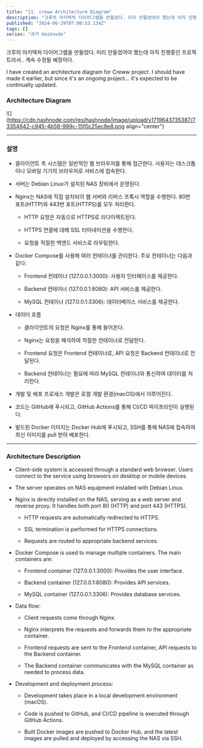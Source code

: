 ```yaml
---
title: "11. creww Architecture Diagram"
description: "크루의 아키텍처 다이어그램을 만들었다. 미리 만들었어야 했는데 아직 진행중인 프로젝트라서.. 계속 수정될 예정이다. I have created an architecture diagram for Creww project. I should have made it earlier, but since it's an ongoing project... it's expected to be continually updated. Architecture Diagr..."
published: "2024-06-29T07:00:53.134Z"
tags: []
series: "과거 Hashnode"
---
```


크루의 아키텍처 다이어그램을 만들었다. 미리 만들었어야 했는데 아직 진행중인 프로젝트라서.. 계속 수정될 예정이다.

I have created an architecture diagram for Creww project. I should have made it earlier, but since it's an ongoing project... it's expected to be continually updated.

### Architecture Diagram

![](https://cdn.hashnode.com/res/hashnode/image/upload/v1719643735387/73354842-c945-4b58-999c-15f0c25ec8e8.png align="center")

---

### 설명

* 클라이언트 측 시스템은 일반적인 웹 브라우저를 통해 접근한다. 사용자는 데스크톱이나 모바일 기기의 브라우저로 서비스에 접속한다.
    
* 서버는 Debian Linux가 설치된 NAS 장비에서 운영된다.
    
* Nginx는 NAS에 직접 설치되어 웹 서버와 리버스 프록시 역할을 수행한다. 80번 포트(HTTP)와 443번 포트(HTTPS)를 모두 처리한다.
    
    * HTTP 요청은 자동으로 HTTPS로 리다이렉트된다.
        
    * HTTPS 연결에 대해 SSL 터미네이션을 수행한다.
        
    * 요청을 적절한 백엔드 서비스로 라우팅한다.
        
* Docker Compose를 사용해 여러 컨테이너를 관리한다. 주요 컨테이너는 다음과 같다:
    
    * Frontend 컨테이너 (127.0.0.1:3000): 사용자 인터페이스를 제공한다.
        
    * Backend 컨테이너 (127.0.0.1:8080): API 서비스를 제공한다.
        
    * MySQL 컨테이너 (127.0.0.1:3306): 데이터베이스 서비스를 제공한다.
        
* 데이터 흐름
    
    * 클라이언트의 요청은 Nginx를 통해 들어온다.
        
    * Nginx는 요청을 해석하여 적절한 컨테이너로 전달한다.
        
    * Frontend 요청은 Frontend 컨테이너로, API 요청은 Backend 컨테이너로 전달된다.
        
    * Backend 컨테이너는 필요에 따라 MySQL 컨테이너와 통신하여 데이터를 처리한다.
        
* 개발 및 배포 프로세스 개발은 로컬 개발 환경(macOS)에서 이루어진다.
    
* 코드는 GitHub에 푸시되고, GitHub Actions를 통해 CI/CD 파이프라인이 실행된다.
    
* 빌드된 Docker 이미지는 Docker Hub에 푸시되고, SSH를 통해 NAS에 접속하여 최신 이미지를 pull 받아 배포한다.
    

---

### Architecture Description

* Client-side system is accessed through a standard web browser. Users connect to the service using browsers on desktop or mobile devices.
    
* The server operates on NAS equipment installed with Debian Linux.
    
* Nginx is directly installed on the NAS, serving as a web server and reverse proxy. It handles both port 80 (HTTP) and port 443 (HTTPS).
    
    * HTTP requests are automatically redirected to HTTPS.
        
    * SSL termination is performed for HTTPS connections.
        
    * Requests are routed to appropriate backend services.
        
* Docker Compose is used to manage multiple containers. The main containers are:
    
    * Frontend container (127.0.0.1:3000): Provides the user interface.
        
    * Backend container (127.0.0.1:8080): Provides API services.
        
    * MySQL container (127.0.0.1:3306): Provides database services.
        
* Data flow:
    
    * Client requests come through Nginx.
        
    * Nginx interprets the requests and forwards them to the appropriate container.
        
    * Frontend requests are sent to the Frontend container, API requests to the Backend container.
        
    * The Backend container communicates with the MySQL container as needed to process data.
        
* Development and deployment process:
    
    * Development takes place in a local development environment (macOS).
        
    * Code is pushed to GitHub, and CI/CD pipeline is executed through GitHub Actions.
        
    * Built Docker images are pushed to Docker Hub, and the latest images are pulled and deployed by accessing the NAS via SSH.